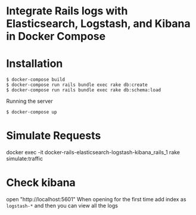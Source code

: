 # Integrate Rails logs with Elasticsearch, Logstash, and Kibana in Docker Compose

# Installation

```
$ docker-compose build
$ docker-compose run rails bundle exec rake db:create
$ docker-compose run rails bundle exec rake db:schema:load
```

Running the server

```
$ docker-compose up
```

# Simulate Requests
docker exec -it docker-rails-elasticsearch-logstash-kibana_rails_1 rake simulate:traffic

# Check kibana
open "http://localhost:5601"
When opening for the first time add index as `logstash-*` and then you can view all the logs

